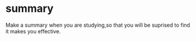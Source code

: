 # summary
Make a summary when you are studying,so that you will be suprised to find it makes you effective.
